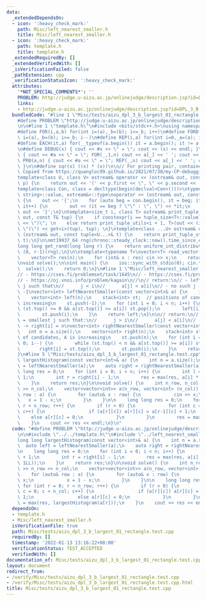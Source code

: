 ```yaml
---
data:
  _extendedDependsOn:
  - icon: ':heavy_check_mark:'
    path: Misc/left_nearest_smaller.h
    title: Misc/left_nearest_smaller.h
  - icon: ':heavy_check_mark:'
    path: template.h
    title: template.h
  _extendedRequiredBy: []
  _extendedVerifiedWith: []
  _isVerificationFailed: false
  _pathExtension: cpp
  _verificationStatusIcon: ':heavy_check_mark:'
  attributes:
    '*NOT_SPECIAL_COMMENTS*': ''
    PROBLEM: http://judge.u-aizu.ac.jp/onlinejudge/description.jsp?id=DPL_3_B
    links:
    - http://judge.u-aizu.ac.jp/onlinejudge/description.jsp?id=DPL_3_B
  bundledCode: "#line 1 \"Misc/tests/aizu_dpl_3_b_largest_01_rectangle.test.cpp\"\n\
    #define PROBLEM \"http://judge.u-aizu.ac.jp/onlinejudge/description.jsp?id=DPL_3_B\"\
    \n\n#line 1 \"template.h\"\n#include <bits/stdc++.h>\nusing namespace std;\n\n\
    #define FOR(i,a,b) for(int i=(a),_b=(b); i<=_b; i++)\n#define FORD(i,a,b) for(int\
    \ i=(a),_b=(b); i>=_b; i--)\n#define REP(i,a) for(int i=0,_a=(a); i<_a; i++)\n\
    #define EACH(it,a) for(__typeof(a.begin()) it = a.begin(); it != a.end(); ++it)\n\
    \n#define DEBUG(x) { cout << #x << \" = \"; cout << (x) << endl; }\n#define PR(a,n)\
    \ { cout << #a << \" = \"; FOR(_,1,n) cout << a[_] << ' '; cout << endl; }\n#define\
    \ PR0(a,n) { cout << #a << \" = \"; REP(_,n) cout << a[_] << ' '; cout << endl;\
    \ }\n\n#define sqr(x) ((x) * (x))\n\n// For printing pair, container, etc.\n//\
    \ Copied from https://quangloc99.github.io/2021/07/30/my-CP-debugging-template.html\n\
    template<class U, class V> ostream& operator << (ostream& out, const pair<U, V>&\
    \ p) {\n    return out << '(' << p.first << \", \" << p.second << ')';\n}\n\n\
    template<class Con, class = decltype(begin(declval<Con>()))>\ntypename enable_if<!is_same<Con,\
    \ string>::value, ostream&>::type\noperator << (ostream& out, const Con& con)\
    \ {\n    out << '{';\n    for (auto beg = con.begin(), it = beg; it != con.end();\
    \ it++) {\n        out << (it == beg ? \"\" : \", \") << *it;\n    }\n    return\
    \ out << '}';\n}\ntemplate<size_t i, class T> ostream& print_tuple_utils(ostream&\
    \ out, const T& tup) {\n    if constexpr(i == tuple_size<T>::value) return out\
    \ << \")\"; \n    else return print_tuple_utils<i + 1, T>(out << (i ? \", \" :\
    \ \"(\") << get<i>(tup), tup); \n}\ntemplate<class ...U> ostream& operator <<\
    \ (ostream& out, const tuple<U...>& t) {\n    return print_tuple_utils<0, tuple<U...>>(out,\
    \ t);\n}\n\nmt19937_64 rng(chrono::steady_clock::now().time_since_epoch().count());\n\
    long long get_rand(long long r) {\n    return uniform_int_distribution<long long>\
    \ (0, r-1)(rng);\n}\n\ntemplate<typename T>\nvector<T> read_vector(int n) {\n\
    \    vector<T> res(n);\n    for (int& x : res) cin >> x;\n    return res;\n}\n\
    \nvoid solve();\n\nint main() {\n    ios::sync_with_stdio(0); cin.tie(0);\n  \
    \  solve();\n    return 0;\n}\n#line 1 \"Misc/left_nearest_smaller.h\"\n// Tested:\n\
    // - https://cses.fi/problemset/task/1645\n// - https://cses.fi/problemset/task/1142\n\
    // - https://oj.vnoi.info/problem/kagain\n//\n// return:\n// - left[i] = largest\
    \ j such that\n//      j < i\n//      a[j] < a[i]\n// - no such j -> left[i] =\
    \ -1\nvector<int> leftNearestSmaller(const vector<int>& a) {\n    int n = a.size();\n\
    \    vector<int> left(n);\n    stack<int> st;  // positions of candidates, A is\
    \ increasing\n    st.push(-1);\n    for (int i = 0; i < n; i++) {\n        while\
    \ (st.top() >= 0 && a[st.top()] >= a[i]) st.pop();\n        left[i] = st.top();\n\
    \        st.push(i);\n    }\n    return left;\n}\n\n// return:\n// - right[i]\
    \ = smallest j such that:\n//      j > i\n//      a[j] < a[i]\n// - no such j\
    \ -> right[i] = n\nvector<int> rightNearestSmaller(const vector<int>& a) {\n \
    \   int n = a.size();\n    vector<int> right(n);\n    stack<int> st;   // positions\
    \ of candidates, A is increasing\n    st.push(n);\n    for (int i = n-1; i >=\
    \ 0; i--) {\n        while (st.top() < n && a[st.top()] >= a[i]) st.pop();\n \
    \       right[i] = st.top();\n        st.push(i);\n    }\n    return right;\n\
    }\n#line 5 \"Misc/tests/aizu_dpl_3_b_largest_01_rectangle.test.cpp\"\n\nlong long\
    \ largestHistogram(const vector<int>& a) {\n    int n = a.size();\n    auto left\
    \ = leftNearestSmaller(a);\n    auto right = rightNearestSmaller(a);\n\n    long\
    \ long res = 0;\n    for (int i = 0; i < n; i++) {\n        int l = left[i] +\
    \ 1;\n        int r = right[i] - 1;\n        res = max(res, a[i] * (r - l + 1LL));\n\
    \    }\n    return res;\n}\n\nvoid solve() {\n    int n_row, n_col; cin >> n_row\
    \ >> n_col;\n    vector<vector<int>> a(n_row, vector<int> (n_col));\n    for (auto&\
    \ row : a) {\n        for (auto& x : row) {\n            cin >> x;\n         \
    \   x = 1 - x;\n        }\n    }\n\n    long long res = 0;\n    for (int r = 0;\
    \ r < n_row; r++) {\n        if (r > 0) {\n            for (int c = 0; c < n_col;\
    \ c++) {\n                if (a[r][c]) a[r][c] = a[r-1][c] + 1;\n            \
    \    else a[r][c] = 0;\n            }\n        }\n        res = max(res, largestHistogram(a[r]));\n\
    \    }\n    cout << res << endl;\n}\n"
  code: "#define PROBLEM \"http://judge.u-aizu.ac.jp/onlinejudge/description.jsp?id=DPL_3_B\"\
    \n\n#include \"../../template.h\"\n#include \"../left_nearest_smaller.h\"\n\n\
    long long largestHistogram(const vector<int>& a) {\n    int n = a.size();\n  \
    \  auto left = leftNearestSmaller(a);\n    auto right = rightNearestSmaller(a);\n\
    \n    long long res = 0;\n    for (int i = 0; i < n; i++) {\n        int l = left[i]\
    \ + 1;\n        int r = right[i] - 1;\n        res = max(res, a[i] * (r - l +\
    \ 1LL));\n    }\n    return res;\n}\n\nvoid solve() {\n    int n_row, n_col; cin\
    \ >> n_row >> n_col;\n    vector<vector<int>> a(n_row, vector<int> (n_col));\n\
    \    for (auto& row : a) {\n        for (auto& x : row) {\n            cin >>\
    \ x;\n            x = 1 - x;\n        }\n    }\n\n    long long res = 0;\n   \
    \ for (int r = 0; r < n_row; r++) {\n        if (r > 0) {\n            for (int\
    \ c = 0; c < n_col; c++) {\n                if (a[r][c]) a[r][c] = a[r-1][c] +\
    \ 1;\n                else a[r][c] = 0;\n            }\n        }\n        res\
    \ = max(res, largestHistogram(a[r]));\n    }\n    cout << res << endl;\n}\n"
  dependsOn:
  - template.h
  - Misc/left_nearest_smaller.h
  isVerificationFile: true
  path: Misc/tests/aizu_dpl_3_b_largest_01_rectangle.test.cpp
  requiredBy: []
  timestamp: '2022-01-13 13:16:22+08:00'
  verificationStatus: TEST_ACCEPTED
  verifiedWith: []
documentation_of: Misc/tests/aizu_dpl_3_b_largest_01_rectangle.test.cpp
layout: document
redirect_from:
- /verify/Misc/tests/aizu_dpl_3_b_largest_01_rectangle.test.cpp
- /verify/Misc/tests/aizu_dpl_3_b_largest_01_rectangle.test.cpp.html
title: Misc/tests/aizu_dpl_3_b_largest_01_rectangle.test.cpp
---
```

